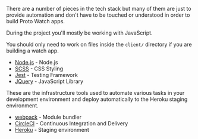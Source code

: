 There are a number of pieces in the tech stack but many of them are just to provide automation and don't have to be touched or understood in order to build Proto Watch apps.

During the project you'll mostly be working with JavaScript.

You should only need to work on files inside the ```client/``` directory if you are building a watch app.

- [Node.js](https://nodejs.org/en/) - Node.js
- [SCSS](http://sass-lang.com/) - CSS Styling
- [Jest](https://facebook.github.io/jest/) - Testing Framework
- [JQuery](https://jquery.com/) - JavaScript Library


These are the infrastructure tools used to automate various tasks in your development environment and deploy automatically to the Heroku staging environment.

- [webpack](https://webpack.js.org/) - Module bundler
- [CircleCI](https://circleci.com/) - Continuous Integration and Delivery
- [Heroku](https://www.heroku.com/) - Staging environment
